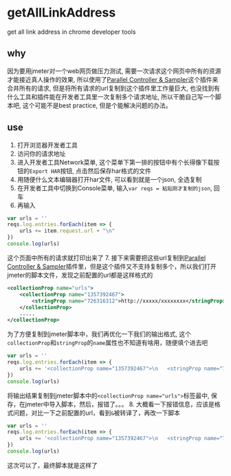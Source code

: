 # getAllLinkAddress

get all link address in chrome developer tools

## why

因为要用jmeter对一个web网页做压力测试, 需要一次请求这个网页中所有的资源才能接近真人操作的效果, 所以使用了[Parallel Controller & Sampler](https://github.com/Blazemeter/jmeter-bzm-plugins/blob/master/parallel/Parallel.md)这个插件来合并所有的请求, 但是将所有请求的url复制到这个插件里工作量巨大, 也没找到有什么工具和插件能在开发者工具里一次复制多个请求地址, 所以干脆自己写一个脚本吧, 这个可能不是best practice, 但是个能解决问题的办法。

## use

1. 打开浏览器开发者工具
2. 访问你的请求地址
3. 进入开发者工具Network菜单, 这个菜单下第一排的按钮中有个长得像下载按钮的`Export HAR`按钮, 点击然后保存har格式的文件
4. 用随便什么文本编辑器打开har文件, 可以看到就是一个json, 全选复制
5. 在开发者工具中切换到Console菜单, 输入`var reqs = 粘贴刚才复制的json`, 回车
6. 再输入

```javascript
var urls = ''
reqs.log.entries.forEach(item => {
    urls += item.request.url + "\n"
})
console.log(urls)
```

这个页面中所有的请求就打印出来了
7. 接下来需要把这些url复制到[Parallel Controller & Sampler](https://github.com/Blazemeter/jmeter-bzm-plugins/blob/master/parallel/Parallel.md)插件里，但是这个插件又不支持复制多个，所以我们打开jmeter的脚本文件，发现之前配置的url都是这样格式的

```xml
<collectionProp name="urls">
    <collectionProp name="1357392467">
        <stringProp name="726316312">http://xxxxx/xxxxxxxx</stringProp>
    </collectionProp>
    .....
</collectionProp>
```

为了方便复制到jmeter脚本中，我们再优化一下我们的输出格式, 这个`collectionProp`和`stringProp`的`name`属性也不知道有啥用，随便填个进去吧

```javascript
var urls = ''
reqs.log.entries.forEach(item => {
    urls += '<collectionProp name="1357392467">\n   <stringProp name="726316312">'+ item.request.url + "</stringProp>\n</collectionProp>\n"
})
console.log(urls)
```

将输出结果复制到jmeter脚本中的`<collectionProp name="urls">`标签最中, 保存，在jmeter中导入脚本，然后，报错了。。。
8. 大概看一下报错信息，应该是格式问题，对比一下之前配置的url，看到`&`被转译了，再改一下脚本

```javascript
var urls = ''
reqs.log.entries.forEach(item => {
    urls += '<collectionProp name="1357392467">\n   <stringProp name="726316312">'+ item.request.url.replace(/&/g,'&amp;') + "</stringProp>\n</collectionProp>\n"
})
console.log(urls)
```

这次可以了，最终脚本就是这样了
